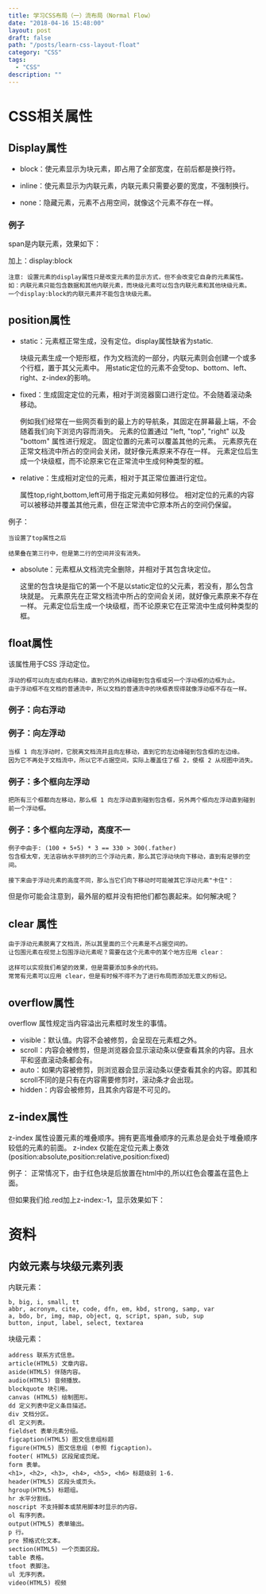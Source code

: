 ```yaml
---
title: 学习CSS布局（一）流布局（Normal Flow）
date: "2018-04-16 15:48:00"
layout: post
draft: false
path: "/posts/learn-css-layout-float"
category: "CSS"
tags:
  - "CSS"
description: ""
---
```


# CSS相关属性

## Display属性

* block：使元素显示为块元素，即占用了全部宽度，在前后都是换行符。

* inline：使元素显示为内联元素，内联元素只需要必要的宽度，不强制换行。

* none：隐藏元素，元素不占用空间，就像这个元素不存在一样。

### 例子

span是内联元素，效果如下：

<jsrun id="rUZKp" type="result,html"></jsrun>


加上：display:block

<jsrun id="mUZKp" type="result,html,css"></jsrun>

    注意: 设置元素的display属性只是改变元素的显示方式，但不会改变它自身的元素属性。
    如：内联元素只能包含数据和其他内联元素，而块级元素可以包含内联元素和其他块级元素。
    一个display:block的内联元素并不能包含块级元素。

## position属性

* static：元素框正常生成，没有定位。display属性缺省为static. 

    块级元素生成一个矩形框，作为文档流的一部分，内联元素则会创建一个或多个行框，置于其父元素中。
    用static定位的元素不会受top、bottom、left、right、z-index的影响。

* fixed：生成固定定位的元素，相对于浏览器窗口进行定位。不会随着滚动条移动。

    例如我们经常在一些网页看到的最上方的导航条，其固定在屏幕最上端，不会随着我们向下浏览内容而消失。
    元素的位置通过 "left, "top", "right" 以及 "bottom" 属性进行规定。 
    固定位置的元素可以覆盖其他的元素。 
    元素原先在正常文档流中所占的空间会关闭，就好像元素原来不存在一样。
    元素定位后生成一个块级框，而不论原来它在正常流中生成何种类型的框。

* relative：生成相对定位的元素，相对于其正常位置进行定位。 

    属性top,right,bottom,left可用于指定元素如何移位。
    相对定位的元素的内容可以被移动并覆盖其他元素，但在正常流中它原本所占的空间仍保留。

例子：

<jsrun id="RUZKp" type="result,html,css" height="250px"></jsrun>

    当设置了top属性之后

<jsrun id="MUZKp" type="result,html,css" height="250px"></jsrun>

    结果叠在第三行中，但是第二行的空间并没有消失。

* absolute：元素框从文档流完全删除，并相对于其包含块定位。

    这里的包含块是指它的第一个不是以static定位的父元素，若没有，那么包含块就是<html>。
    元素原先在正常文档流中所占的空间会关闭，就好像元素原来不存在一样。
    元素定位后生成一个块级框，而不论原来它在正常流中生成何种类型的框。

## float属性

该属性用于CSS 浮动定位。

    浮动的框可以向左或向右移动，直到它的外边缘碰到包含框或另一个浮动框的边框为止。
    由于浮动框不在文档的普通流中，所以文档的普通流中的块框表现得就像浮动框不存在一样。

### 例子：向右浮动
<jsrun id="k9ZKp" type="result,html,css" height="200px"></jsrun>

### 例子：向左浮动
<jsrun id="Y9ZKp" type="result,html,css" height="200px"></jsrun>

    当框 1 向左浮动时，它脱离文档流并且向左移动，直到它的左边缘碰到包含框的左边缘。
    因为它不再处于文档流中，所以它不占据空间，实际上覆盖住了框 2，使框 2 从视图中消失。

### 例子：多个框向左浮动
<jsrun id="i9ZKp" type="result,html,css"></jsrun>

    把所有三个框都向左移动，那么框 1 向左浮动直到碰到包含框，另外两个框向左浮动直到碰到前一个浮动框。

### 例子：多个框向左浮动，高度不一
<jsrun id="q9ZKp" type="result,html,css"></jsrun>

    例子中由于: (100 + 5+5) * 3 == 330 > 300(.father)
    包含框太窄，无法容纳水平排列的三个浮动元素，那么其它浮动块向下移动，直到有足够的空间。
    
    接下来由于浮动元素的高度不同，那么当它们向下移动时可能被其它浮动元素"卡住"：

但是你可能会注意到，最外层的框并没有把他们都包裹起来。如何解决呢？

## clear 属性

    由于浮动元素脱离了文档流，所以其里面的三个元素是不占据空间的。
    让包围元素在视觉上包围浮动元素呢？需要在这个元素中的某个地方应用 clear：

<jsrun id="89ZKp" type="result,html,css"></jsrun>

    这样可以实现我们希望的效果，但是需要添加多余的代码。
    常常有元素可以应用 clear，但是有时候不得不为了进行布局而添加无意义的标记。

## overflow属性

overflow 属性规定当内容溢出元素框时发生的事情。

* visible：默认值。内容不会被修剪，会呈现在元素框之外。
* scroll：内容会被修剪，但是浏览器会显示滚动条以便查看其余的内容。且水平和竖直滚动条都会有。
* auto：如果内容被修剪，则浏览器会显示滚动条以便查看其余的内容。即其和scroll不同的是只有在内容需要修剪时，滚动条才会出现。
* hidden：内容会被修剪，且其余内容是不可见的。

## z-index属性

z-index 属性设置元素的堆叠顺序。拥有更高堆叠顺序的元素总是会处于堆叠顺序较低的元素的前面。 
z-index 仅能在定位元素上奏效(position:absolute,position:relative,position:fixed) 

例子：
正常情况下，由于红色块是后放置在html中的,所以红色会覆盖在蓝色上面。

<jsrun id="GeZKp" type="result,css,html" height="270px"></jsrun>

但如果我们给.red加上z-index:-1，显示效果如下：

<jsrun id="HeZKp" type="result,css,html" height="270px"></jsrun>


# 资料

## 内敛元素与块级元素列表

内联元素： 
```
b, big, i, small, tt 
abbr, acronym, cite, code, dfn, em, kbd, strong, samp, var 
a, bdo, br, img, map, object, q, script, span, sub, sup 
button, input, label, select, textarea 
```

块级元素：
```
address 联系方式信息。 
article(HTML5) 文章内容。 
aside(HTML5) 伴随内容。 
audio(HTML5) 音频播放。 
blockquote 块引用。 
canvas (HTML5) 绘制图形。 
dd 定义列表中定义条目描述。 
div 文档分区。 
dl 定义列表。 
fieldset 表单元素分组。 
figcaption(HTML5) 图文信息组标题 
figure(HTML5) 图文信息组 (参照 figcaption)。 
footer( HTML5) 区段尾或页尾。 
form 表单。 
<h1>, <h2>, <h3>, <h4>, <h5>, <h6> 标题级别 1-6. 
header(HTML5) 区段头或页头。 
hgroup(HTML5) 标题组。 
hr 水平分割线。 
noscript 不支持脚本或禁用脚本时显示的内容。 
ol 有序列表。 
output(HTML5) 表单输出。 
p 行。 
pre 预格式化文本。 
section(HTML5) 一个页面区段。 
table 表格。 
tfoot 表脚注。 
ul 无序列表。 
video(HTML5) 视频
```